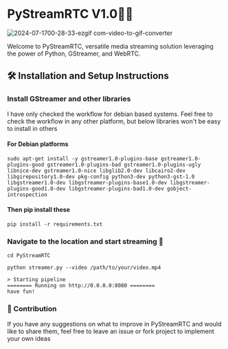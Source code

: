 # PyStreamRTC V1.0🥷🏻
![2024-07-1700-28-33-ezgif com-video-to-gif-converter](https://github.com/user-attachments/assets/0868f257-125d-4f2d-8b6b-8d8eb89b053f)

Welcome to PyStreamRTC, versatile media streaming solution leveraging the power of Python, GStreamer, and WebRTC. 

## 🛠 Installation and Setup Instructions

### Install GStreamer and other libraries

I have only checked the workflow for debian based systems. Feel free to check the workflow in any other platform, but below libraries won't be easy to install in others
#### For Debian platforms
`sudo apt-get install -y gstreamer1.0-plugins-base gstreamer1.0-plugins-good gstreamer1.0-plugins-bad gstreamer1.0-plugins-ugly libnice-dev gstreamer1.0-nice libglib2.0-dev libcairo2-dev libgirepository1.0-dev pkg-config python3-dev python3-gst-1.0 libgstreamer1.0-dev libgstreamer-plugins-base1.0-dev libgstreamer-plugins-good1.0-dev libgstreamer-plugins-bad1.0-dev gobject-introspection`

#### Then pip install these
`pip install -r requirements.txt`

### Navigate to the location and start streaming 🚀
`cd PyStreamRTC`

`python streamer.py --video /path/to/your/video.mp4`
```
> Starting pipeline
======== Running on http://0.0.0.0:8080 ========
have fun!
```


### 🌱 Contribution
If you have any suggestions on what to improve in PyStreamRTC and would like to share them, feel free to leave an issue or fork project to implement your own ideas
